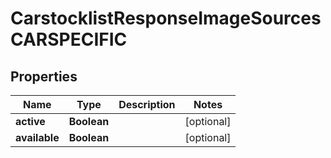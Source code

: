 

# CarstocklistResponseImageSourcesCARSPECIFIC


## Properties

| Name | Type | Description | Notes |
|------------ | ------------- | ------------- | -------------|
|**active** | **Boolean** |  |  [optional] |
|**available** | **Boolean** |  |  [optional] |



